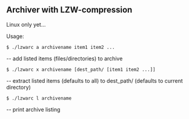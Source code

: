 ## Archiver with LZW-compression

Linux only yet...

Usage:

`$ ./lzwarc a archivename item1 item2 ...`

 -- add listed items (files/directories) to archive

`$ ./lzwarc x archivename [dest_path/ [item1 item2 ...]]`

-- extract listed items (defaults to all) to dest_path/ (defaults to current directory)

`$ ./lzwarc l archivename`

-- print archive listing
